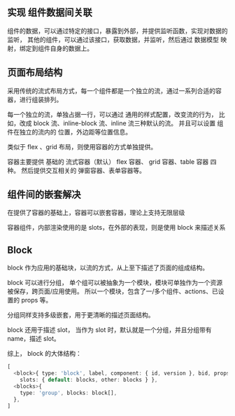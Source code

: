 ## 实现 组件数据间关联

组件的数据，可以通过特定的接口，暴露到外部，并提供监听函数，实现对数据的监听，
其他的组件，可以通过该接口，获取数据，并监听，然后通过 数据模型 映射，绑定到组件自身的数据上。

## 页面布局结构

采用传统的流式布局方式，每一个组件都是一个独立的流，通过一系列合适的容器，进行组装排列。

每一个独立的流，单独占据一行，可以通过 通用的样式配置，改变流的行为，
比如，改成 block 流、inline-block 流、inline 流三种默认的流。
并且可以设置 组件在独立的流内的 位置，外边距等位置信息。

类似于 flex 、grid 布局，则使用容器的方式单独提供。

容器主要提供 基础的 流式容器（默认） flex 容器、 grid 容器、table 容器 四种。
然后提供交互相关的 弹窗容器、表单容器等。

## 组件间的嵌套解决

在提供了容器的基础上，容器可以嵌套容器，理论上支持无限层级

容器组件，内部渲染使用的是 slots，在外部的表现，则是使用 block 来描述关系

## Block

block 作为应用的基础块，以流的方式，从上至下描述了页面的组成结构。

block 可以进行分组， 单个组可以被抽象为一个模块，模块可单独作为一个资源被保存，跨页面/应用使用。
所以一个模块，包含了一/多个组件、actions、已设置的 props 等。

分组同样支持多级嵌套，用于更清晰的描述页面结构。

block 还用于描述 slot， 当作为 slot 时，默认就是一个分组，并且分组带有 name，描述 slot。

综上， block 的大体结构：

```ts
[
  <block>{ type: 'block', label, component: { id, version }, bid, props, styles,
    slots: { default: blocks, other: blocks } },
  <blocks>{
    type: 'group', blocks: block[],
  },
]
```

